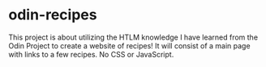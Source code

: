 # odin-recipes
This project is about utilizing the HTLM knowledge I have learned from the Odin Project to create a website of recipes! It will consist of a main page with links to a few recipes. No CSS or JavaScript.
